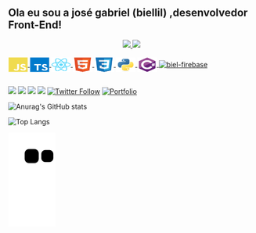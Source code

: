  ## Ola eu sou a josé gabriel (biellil) ,desenvolvedor Front-End!

<div align="center">
  <a href="https://github.com/biellil">
  <img height="180em" src="https://github-readme-stats.vercel.app/api?username=biellil&show_icons=true&theme=tokyonight&include_all_commits=true&count_private=true"/>

  <img height="180em" src="https://github-readme-stats.vercel.app/api/top-langs/?username=biellil&layout=compact&langs_count=7&theme=tokyonight"/>
</div>

<div style="display: inline_block"><br>
  <img align="center" alt="biel-Js" height="30" width="40" src="https://raw.githubusercontent.com/devicons/devicon/master/icons/javascript/javascript-plain.svg">
  <img align="center" alt="biel-Ts" height="30" width="40" src="https://raw.githubusercontent.com/devicons/devicon/master/icons/typescript/typescript-plain.svg">
  <img align="center" alt="biel-React" height="30" width="40" src="https://raw.githubusercontent.com/devicons/devicon/master/icons/react/react-original.svg">
  <img align="center" alt="biel-HTML" height="30" width="40" src="https://raw.githubusercontent.com/devicons/devicon/master/icons/html5/html5-original.svg">
  <img align="center" alt="biel-CSS" height="30" width="40" src="https://raw.githubusercontent.com/devicons/devicon/master/icons/css3/css3-original.svg">
  <img align="center" alt="biel-Python" height="30" width="40" src="https://raw.githubusercontent.com/devicons/devicon/master/icons/python/python-original.svg">
  <img align="center" alt="biel-Csharp" height="30" width="40" src="https://raw.githubusercontent.com/devicons/devicon/master/icons/csharp/csharp-original.svg">
   <img  align="center" alt="biel-firebase" height="30" width="40" src="https://www.vectorlogo.zone/logos/firebase/firebase-icon.svg" />

</div>
  
  ##
 

  <a href="https://www.instagram.com/biel.lil/" target="_blank"><img src="https://img.shields.io/badge/-Instagram-%23E4405F?style=for-the-badge&logo=instagram&logoColor=white" target="_blank"></a>
 <a href="https://discord.gg/gM6NsGaqPM"  target="_blank"><img src="https://img.shields.io/badge/Discord-7289DA?style=for-the-badge&logo=discord&logoColor=white" target="_blank"></a> 
  <a href = "mailto:biel13biel@gmail.com"><img src="https://img.shields.io/badge/-Gmail-%23333?style=for-the-badge&logo=gmail&logoColor=white" target="_blank"></a>
  <a href="https://www.linkedin.com/in/josé-gabriel-683b5423a" target="_blank"><img src="https://img.shields.io/badge/-LinkedIn-%230077B5?style=for-the-badge&logo=linkedin&logoColor=white" target="_blank"></a> 
  <a href="https://twitter.com/bi3llil">  <img alt="Twitter Follow" src="https://img.shields.io/badge/Twitter-1DA1F2?style=for-the-badge&logo=twitter&logoColor=white"></a>
 <a href="https://biellil.github.io/Portfolio/">  <img alt="Portfolio" src="https://img.shields.io/badge/website-000000?style=for-the-badge&logo=About.me&logoColor=white"></a>
</div>

<div> 

![Anurag's GitHub stats](https://github-readme-stats.vercel.app/api?username=biellil&show_icons=true&theme=tokyonight)


![Top Langs](https://github-readme-stats.vercel.app/api/top-langs/?username=biellil&theme=tokyonight)

![Snake animation](https://github.com/biellil/biellil/blob/output/github-contribution-grid-snake.svg)

</div>


